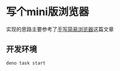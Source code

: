 # 写个mini版浏览器

实现的思路主要参考了[手写简易浏览器](https://juejin.cn/post/6969575610108772359)这篇文章

## 开发环境

```console
deno task start
```
